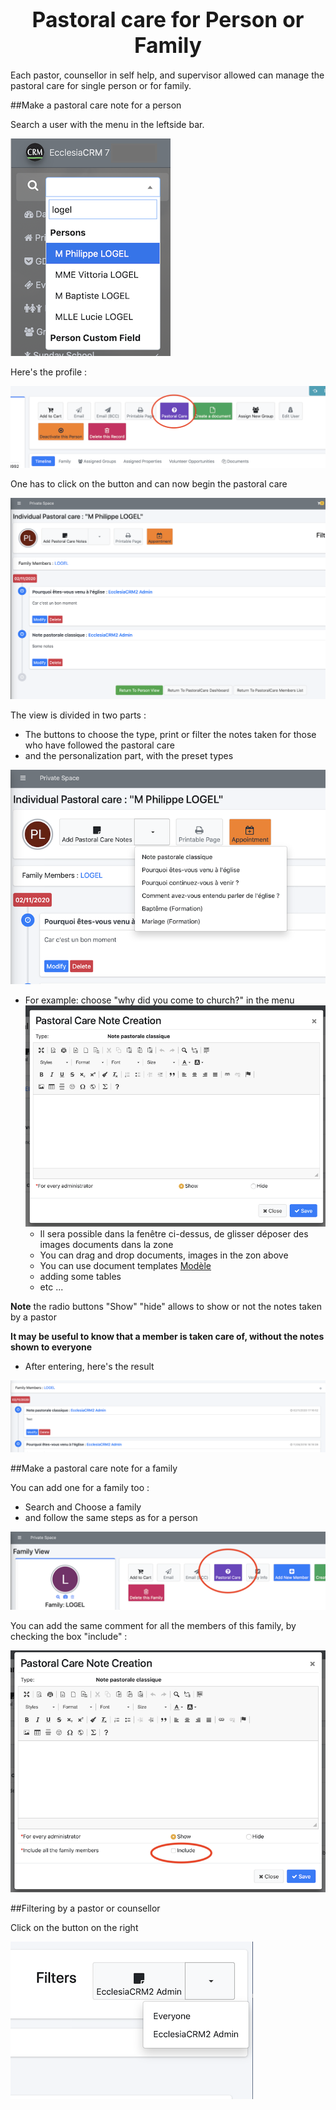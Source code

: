 # <center><big>Pastoral care for Person or Family</big></center>

Each pastor, counsellor in self help, and supervisor allowed can manage the pastoral care for single person or for family.

##Make a pastoral care note for a person

Search a user with the menu in the leftside bar.

![Screenshot](../../img/searchperson.png)

Here's the profile :

![Screenshot](../../img/pastoralcare/pastoralcarefirst.png)

One has to click on the button and can now begin the pastoral care

![Screenshot](../../img/pastoralcare/pastoralcare1.png)

The view is divided in two parts :

- The buttons to choose the type, print or filter the notes taken for those who have followed the pastoral care
- and the personalization part, with the preset types

![Screenshot](../../img/pastoralcare/pastoralcare2.png)

-  For example: choose "why did you come to church?" in the menu<br>
![Screenshot](../../img/pastoralcare/pastoralcare3.png)<br>
    - Il sera possible dans la fenêtre ci-dessus, de glisser déposer des images documents dans la zone
    - You can drag and drop documents, images in the zon above
    - You can use document templates [Modèle](../../user-guide/doc-person/doc-person-document-templates.md)
    - adding some tables
    - etc ...

**Note** the radio buttons "Show" "hide" allows to show or not the notes taken by a pastor

**It may be useful to know that a member is taken care of, without the notes shown to everyone**


- After entering, here's the result

![Screenshot](../../img/pastoralcare/pastoralcare4.png)

##Make a pastoral care note for a family

You can add one for a family too :

- Search and Choose a family
- and follow the same steps as for a person

![Screenshot](../../img/pastoralcare/pastoralcarefamily1.png)

You can add the same comment for all the members of this family, by checking the box "include" :

![Screenshot](../../img/pastoralcare/pastoralcarefamily2.png)


##Filtering by a pastor or counsellor

Click on the button on the right

![Screenshot](../../img/pastoralcare/pastoralcare5.png)
